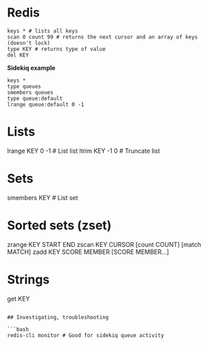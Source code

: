 # Redis

```
keys * # lists all keys
scan 0 count 99 # returns the next cursor and an array of keys (doesn't lock)
type KEY # returns type of value
del KEY
```

**Sidekiq example**
```
keys *
type queues
smembers queues
type queue:default
lrange queue:default 0 -1
```

# Lists
lrange KEY 0 -1 # List list
ltrim KEY -1 0 # Truncate list

# Sets
smembers KEY # List set

# Sorted sets (zset)
zrange KEY START END
zscan KEY CURSOR [count COUNT] [match MATCH]
zadd KEY SCORE MEMBER [SCORE MEMBER...]

# Strings
get KEY
```

## Investigating, troubleshooting

```bash
redis-cli monitor # Good for sidekiq queue activity
```
